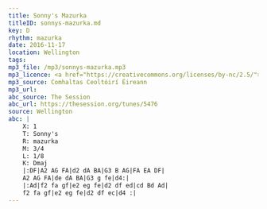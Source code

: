 ```yaml
---
title: Sonny's Mazurka
titleID: sonnys-mazurka.md
key: D
rhythm: mazurka
date: 2016-11-17
location: Wellington
tags: 
mp3_file: /mp3/sonnys-mazurka.mp3
mp3_licence: <a href="https://creativecommons.org/licenses/by-nc/2.5/">CC-BY-NC-2.5</a>
mp3_source: Comhaltas Ceoltóirí Éireann
mp3_url: 
abc_source: The Session
abc_url: https://thesession.org/tunes/5476
source: Wellington
abc: |
    X: 1
    T: Sonny's
    R: mazurka
    M: 3/4
    L: 1/8
    K: Dmaj
    |:DF|A2 AG FA|d2 dA BA|G3 B AG|FA EA DF|
    A2 AG FA|de dA BA|G3 g fe|d4:|
    |:Ad|f2 fa gf|e2 eg fe|d2 df ed|cd Bd Ad|
    f2 fa gf|e2 eg fe|d2 df ec|d4 :|
---
```

